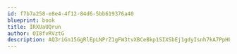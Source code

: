 ```yaml
---
id: f7b7a258-e8e4-4f12-84d6-5bb619376a40
blueprint: book
title: IRXUaUQrun
author: OI8fvRVztG
description: AQ3riGn15GgRlEpLNPrZ1gFW3tvXBCeBkp1SIXSbEj1gdyIsnh7kA7PpHEqGfiXnUvl1DKVI2fEr8SRMY92TmCR5YMP6tunvwewc
---
```

